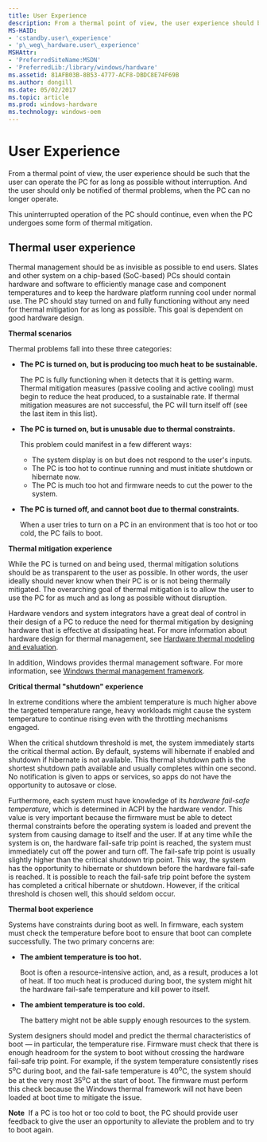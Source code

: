 ```yaml
---
title: User Experience
description: From a thermal point of view, the user experience should be such that the user can operate the PC for as long as possible without interruption. And the user should only be notified of thermal problems, when the PC can no longer operate.
MS-HAID:
- 'cstandby.user\_experience'
- 'p\_weg\_hardware.user\_experience'
MSHAttr:
- 'PreferredSiteName:MSDN'
- 'PreferredLib:/library/windows/hardware'
ms.assetid: 81AFB03B-8B53-4777-ACF8-DBDC8E74F69B
ms.author: dongill
ms.date: 05/02/2017
ms.topic: article
ms.prod: windows-hardware
ms.technology: windows-oem
---
```


# User Experience


From a thermal point of view, the user experience should be such that the user can operate the PC for as long as possible without interruption. And the user should only be notified of thermal problems, when the PC can no longer operate.

This uninterrupted operation of the PC should continue, even when the PC undergoes some form of thermal mitigation.

## Thermal user experience


Thermal management should be as invisible as possible to end users. Slates and other system on a chip-based (SoC-based) PCs should contain hardware and software to efficiently manage case and component temperatures and to keep the hardware platform running cool under normal use. The PC should stay turned on and fully functioning without any need for thermal mitigation for as long as possible. This goal is dependent on good hardware design.

**Thermal scenarios**

Thermal problems fall into these three categories:

-   **The PC is turned on, but is producing too much heat to be sustainable.**

    The PC is fully functioning when it detects that it is getting warm. Thermal mitigation measures (passive cooling and active cooling) must begin to reduce the heat produced, to a sustainable rate. If thermal mitigation measures are not successful, the PC will turn itself off (see the last item in this list).

-   **The PC is turned on, but is unusable due to thermal constraints.**

    This problem could manifest in a few different ways:

    -   The system display is on but does not respond to the user's inputs.
    -   The PC is too hot to continue running and must initiate shutdown or hibernate now.
    -   The PC is much too hot and firmware needs to cut the power to the system.
-   **The PC is turned off, and cannot boot due to thermal constraints.**

    When a user tries to turn on a PC in an environment that is too hot or too cold, the PC fails to boot.

**Thermal mitigation experience**

While the PC is turned on and being used, thermal mitigation solutions should be as transparent to the user as possible. In other words, the user ideally should never know when their PC is or is not being thermally mitigated. The overarching goal of thermal mitigation is to allow the user to use the PC for as much and as long as possible without disruption.

Hardware vendors and system integrators have a great deal of control in their design of a PC to reduce the need for thermal mitigation by designing hardware that is effective at dissipating heat. For more information about hardware design for thermal management, see [Hardware thermal modeling and evaluation](design-guide.md#hardware-thermal).

In addition, Windows provides thermal management software. For more information, see [Windows thermal management framework](design-guide.md#thermal-framework).

**Critical thermal "shutdown" experience**

In extreme conditions where the ambient temperature is much higher above the targeted temperature range, heavy workloads might cause the system temperature to continue rising even with the throttling mechanisms engaged.

When the critical shutdown threshold is met, the system immediately starts the critical thermal action. By default, systems will hibernate if enabled and shutdown if hibernate is not available. This thermal shutdown path is the shortest shutdown path available and usually completes within one second. No notification is given to apps or services, so apps do not have the opportunity to autosave or close.

Furthermore, each system must have knowledge of its *hardware fail-safe temperature*, which is determined in ACPI by the hardware vendor. This value is very important because the firmware must be able to detect thermal constraints before the operating system is loaded and prevent the system from causing damage to itself and the user. If at any time while the system is on, the hardware fail-safe trip point is reached, the system must immediately cut off the power and turn off. The fail-safe trip point is usually slightly higher than the critical shutdown trip point. This way, the system has the opportunity to hibernate or shutdown before the hardware fail-safe is reached. It is possible to reach the fail-safe trip point before the system has completed a critical hibernate or shutdown. However, if the critical threshold is chosen well, this should seldom occur.

**Thermal boot experience**

Systems have constraints during boot as well. In firmware, each system must check the temperature before boot to ensure that boot can complete successfully. The two primary concerns are:

-   **The ambient temperature is too hot.**

    Boot is often a resource-intensive action, and, as a result, produces a lot of heat. If too much heat is produced during boot, the system might hit the hardware fail-safe temperature and kill power to itself.

-   **The ambient temperature is too cold.**

    The battery might not be able supply enough resources to the system.

System designers should model and predict the thermal characteristics of boot — in particular, the temperature rise. Firmware must check that there is enough headroom for the system to boot without crossing the hardware fail-safe trip point. For example, if the system temperature consistently rises 5<sup>o</sup>C during boot, and the fail-safe temperature is 40<sup>o</sup>C, the system should be at the very most 35<sup>o</sup>C at the start of boot. The firmware must perform this check because the Windows thermal framework will not have been loaded at boot time to mitigate the issue.

**Note**  If a PC is too hot or too cold to boot, the PC should provide user feedback to give the user an opportunity to alleviate the problem and to try to boot again.

 

 

 






